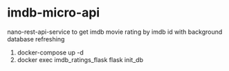# imdb-micro-api
nano-rest-api-service to get imdb movie rating by imdb id with background database refreshing

1. docker-compose up -d
2. docker exec imdb_ratings_flask flask init_db
